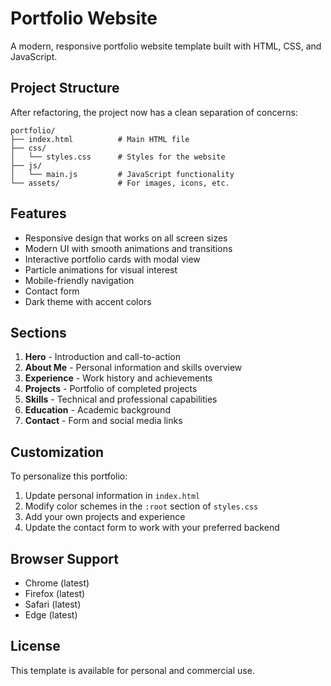 # Portfolio Website

A modern, responsive portfolio website template built with HTML, CSS, and JavaScript.

## Project Structure

After refactoring, the project now has a clean separation of concerns:

```
portfolio/
├── index.html          # Main HTML file
├── css/
│   └── styles.css      # Styles for the website
├── js/
│   └── main.js         # JavaScript functionality
└── assets/             # For images, icons, etc.
```

## Features

- Responsive design that works on all screen sizes
- Modern UI with smooth animations and transitions
- Interactive portfolio cards with modal view
- Particle animations for visual interest
- Mobile-friendly navigation
- Contact form
- Dark theme with accent colors

## Sections

1. **Hero** - Introduction and call-to-action
2. **About Me** - Personal information and skills overview
3. **Experience** - Work history and achievements
4. **Projects** - Portfolio of completed projects
5. **Skills** - Technical and professional capabilities
6. **Education** - Academic background
7. **Contact** - Form and social media links

## Customization

To personalize this portfolio:

1. Update personal information in `index.html`
2. Modify color schemes in the `:root` section of `styles.css`
3. Add your own projects and experience
4. Update the contact form to work with your preferred backend

## Browser Support

- Chrome (latest)
- Firefox (latest)
- Safari (latest)
- Edge (latest)

## License

This template is available for personal and commercial use. 